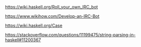 https://wiki.haskell.org/Roll_your_own_IRC_bot

https://www.wikihow.com/Develop-an-IRC-Bot

https://wiki.haskell.org/Case

https://stackoverflow.com/questions/11199475/string-parsing-in-haskell#11200367
